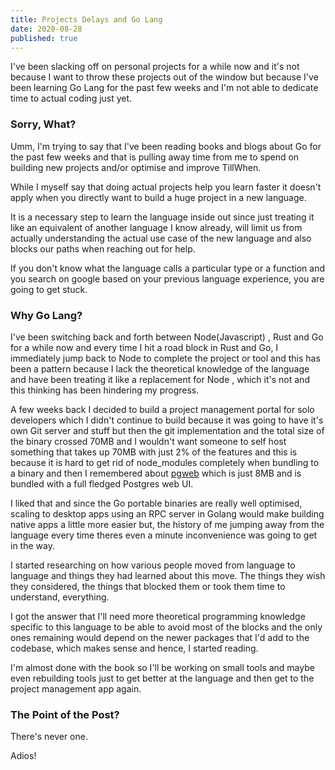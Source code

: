 ```yaml
---
title: Projects Delays and Go Lang
date: 2020-08-28
published: true
---
```


I've been slacking off on personal projects for a while now and it's not because I want to throw these projects out of the window but because I've
been learning Go Lang for the past few weeks and I'm not able to dedicate time to actual coding just yet.

### Sorry, What?

Umm, I'm trying to say that I've been reading books and blogs about Go for the past few weeks and that is pulling away time from me to spend on
building new projects and/or optimise and improve TillWhen.

While I myself say that doing actual projects help you learn faster it doesn't apply when you directly want to build a huge project in a new language.

It is a necessary step to learn the language inside out since just treating it like an equivalent of another language I know already, will limit us
from actually understanding the actual use case of the new language and also blocks our paths when reaching out for help.

If you don't know what the language calls a particular type or a function and you search on google based on your previous language experience, you are
going to get stuck.

### Why Go Lang?

I've been switching back and forth between Node(Javascript) , Rust and Go for a while now and every time I hit a road block in Rust and Go, I
immediately jump back to Node to complete the project or tool and this has been a pattern because I lack the theoretical knowledge of the language and
have been treating it like a replacement for Node , which it's not and this thinking has been hindering my progress.

A few weeks back I decided to build a project management portal for solo developers which I didn't continue to build because it was going to have it's
own Git server and stuff but then the git implementation and the total size of the binary crossed 70MB and I wouldn't want someone to self host
something that takes up 70MB with just 2% of the features and this is because it is hard to get rid of node_modules completely when bundling to a
binary and then I remembered about [pgweb](https://github.com/sosedoff/pgweb) which is just 8MB and is bundled with a full fledged Postgres web UI.

I liked that and since the Go portable binaries are really well optimised, scaling to desktop apps using an RPC server in Golang would make building
native apps a little more easier but, the history of me jumping away from the language every time theres even a minute inconvenience was going to get
in the way.

I started researching on how various people moved from language to language and things they had learned about this move. The things they wish they
considered, the things that blocked them or took them time to understand, everything.

I got the answer that I'll need more theoretical programming knowledge specific to this language to be able to avoid most of the blocks and the only
ones remaining would depend on the newer packages that I'd add to the codebase, which makes sense and hence, I started reading.

I'm almost done with the book so I'll be working on small tools and maybe even rebuilding tools just to get better at the language and then get to the
project management app again.

### The Point of the Post?

There's never one.

Adios!
